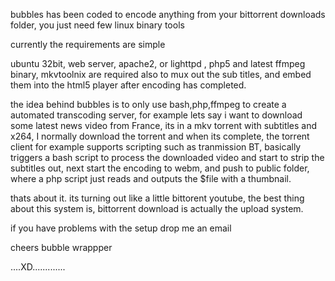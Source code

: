 bubbles has been coded to encode anything from your bittorrent downloads folder, you just need few linux binary tools

currently the requirements are simple

ubuntu 32bit, web server, apache2, or lighttpd , php5 and latest ffmpeg  binary, mkvtoolnix are required also to mux 
out the sub titles, and embed them into the html5 player after encoding has completed. 


the idea behind bubbles is to only use bash,php,ffmpeg to create a automated transcoding server, for example lets say
i want to download some latest news video from France, its in a mkv torrent with subtitles and x264,  I normally download the torrent
and when its complete, the torrent client for example supports scripting such as tranmission BT, basically triggers a bash script to process the downloaded video
and start to strip the subtitles out, next start the encoding to webm, and push to public folder, where a php script just reads and outputs the $file with a thumbnail. 

thats about it. its turning out like a little bittorent youtube, the best thing about this system is, bittorrent download is
actually the upload system.

if you have problems with the setup drop me an email

cheers
bubble wrappper 

....XD.............